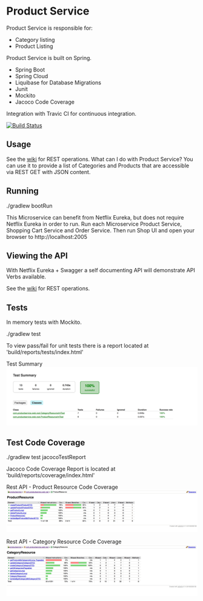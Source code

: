 # Product Service

Product Service is responsible for:
- Category listing
- Product Listing

Product Service is built on Spring. 

- Spring Boot
- Spring Cloud
- Liquibase for Database Migrations
- Junit
- Mockito
- Jacoco Code Coverage 

Integration with Travic CI for continuous integration.

[![Build Status](https://travis-ci.org/haighis/product-service.svg?branch=master)](https://travis-ci.org/haighis/product-service)

## Usage
See the [wiki](https://github.com/haighis/product-service/wiki) for REST operations. What can I do with Product Service? You can use it to provide a list of Categories and Products that are accessible via REST GET with JSON content.

## Running

./gradlew bootRun

This Microservice can benefit from Netflix Eureka, but does not require Netflix Eureka in order to run. Run each Microservice Product Service, Shopping Cart Service and Order Service. Then run Shop UI and open your browser to http://localhost:2005

## Viewing the API

With Netflix Eureka + Swagger a self documenting API will demonstrate API Verbs available. 

See the [wiki](https://github.com/haighis/product-service/wiki) for REST operations.

## Tests

In memory tests with Mockito.  

./gradlew test

To view pass/fail for unit tests there is a report located at 'build/reports/tests/index.html'

Test Summary
![Test Summary](/media/TestSummary.jpg?raw=true "Test Summary")

## Test Code Coverage

./gradlew test jacocoTestReport

Jacoco Code Coverage Report is located at 'build/reports/coverage/index.html'

Rest API - Product Resource Code Coverage
![Product Resource](/media/ProductResource.jpg?raw=true "Rest API - Product Resource Code Coverage")

Rest API - Category Resource Code Coverage
![Category Resource](/media/CategoryResource.jpg?raw=true "Rest API - Category Resource Code Coverage")